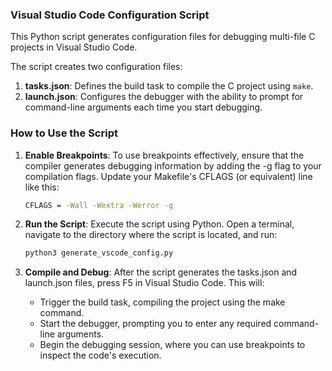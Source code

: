### Visual Studio Code Configuration Script

This Python script generates configuration files for debugging multi-file C projects in Visual Studio Code.

The script creates two configuration files:
1. **tasks.json**: Defines the build task to compile the C project using `make`.
2. **launch.json**: Configures the debugger with the ability to prompt for command-line arguments each time you start debugging.

### How to Use the Script

1. **Enable Breakpoints**:
   To use breakpoints effectively, ensure that the compiler generates debugging information by adding the -g flag to your 
   compilation flags. Update your Makefile's CFLAGS (or equivalent) line like this:
   ```bash
   CFLAGS = -Wall -Wextra -Werror -g
2. **Run the Script**:
   Execute the script using Python. Open a terminal, navigate to the directory where the script is located, and run:
   ```bash
   python3 generate_vscode_config.py
3. **Compile and Debug**:
   After the script generates the tasks.json and launch.json files, press F5 in Visual Studio Code. This will:

   * Trigger the build task, compiling the project using the make command.
   * Start the debugger, prompting you to enter any required command-line arguments.
   * Begin the debugging session, where you can use breakpoints to inspect the code's execution.